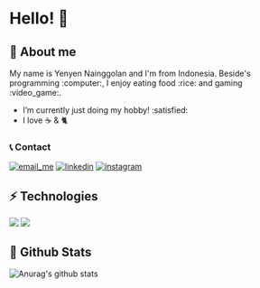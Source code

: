 # Hello! 👋

## :boy: About me
<p align='left'>My name is Yenyen Nainggolan and I'm from Indonesia. Beside's programming :computer:, I enjoy eating food :rice: and gaming :video_game:.</p>
<ul>
  <li> I’m currently just doing my hobby! :satisfied:</li>
  <li> I love ☕ & 🐈</li>
 </ul>

### 📞 Contact
<a href="mailto:imacrosid@gmail.com">![email_me](https://user-images.githubusercontent.com/17777357/92083462-44c64580-edf0-11ea-8ece-7288bc8d719b.png)</a>
<a href="">![linkedin](https://user-images.githubusercontent.com/17777357/92083474-4b54bd00-edf0-11ea-9d33-6ac50e89d40f.png)</a>
<a href="https://instagram.com/lae_nainggolan">![instagram](https://user-images.githubusercontent.com/17777357/92083471-4a239000-edf0-11ea-84c1-3d944b623984.png)</a>

## :zap: Technologies
<a href="#"><img src="https://img.shields.io/badge/NodeJS-339933.svg?&style=for-the-badge&logo=node.js&logoColor=white"/></a>
<a href="#"><img src="https://img.shields.io/badge/Python-3776AB.svg?&style=for-the-badge&logo=python&logoColor=white"/></a>
<!--<a href="#"><img src="https://img.shields.io/badge/php-%23777BB4.svg?&style=for-the-badge&logo=php&logoColor=white"/></a>-->
<!--<a href="#"><img src="https://img.shields.io/badge/mysql-%2300f.svg?&style=for-the-badge&logo=mysql&logoColor=white"/></a>-->


## :beginner: Github Stats
![Anurag's github stats](https://github-readme-stats.vercel.app/api?username=imacrosid&show_icons=true&theme=cobalt)
